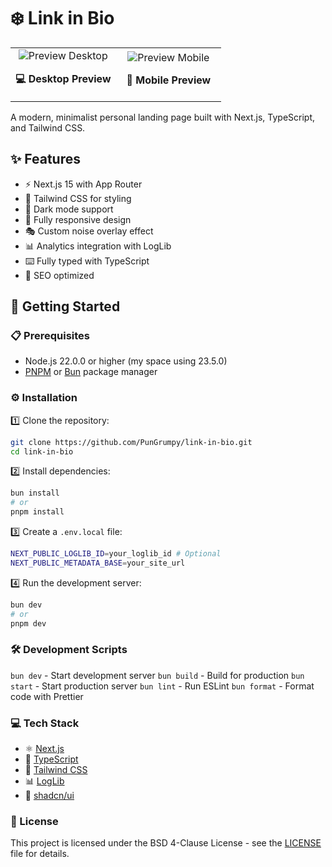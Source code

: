 # ❄️ Link in Bio

<div align="center">
  <table>
    <tr>
      <td align="center" width="50%">
        <img src="public/preview-desktop.png" alt="Preview Desktop" />
        <p><strong>💻 Desktop Preview</strong></p>
      </td>
      <td align="center" width="50%">
        <img src="public/preview-mobile.png" alt="Preview Mobile" />
        <p><strong>📱 Mobile Preview</strong></p>
      </td>
    </tr>
  </table>
</div>

A modern, minimalist personal landing page built with Next.js, TypeScript, and Tailwind CSS.

## ✨ Features

- ⚡️ Next.js 15 with App Router
- 🎨 Tailwind CSS for styling
- 🌙 Dark mode support
- 📱 Fully responsive design
- 🎭 Custom noise overlay effect
- 📊 Analytics integration with LogLib
- ⌨️ Fully typed with TypeScript
- 🎯 SEO optimized

## 🚀 Getting Started

### 📋 Prerequisites

- Node.js 22.0.0 or higher (my space using 23.5.0)
- [PNPM](https://pnpm.io) or [Bun](https://bun.sh) package manager

### ⚙️ Installation

1️⃣ Clone the repository:

```sh
git clone https://github.com/PunGrumpy/link-in-bio.git
cd link-in-bio
```

2️⃣ Install dependencies:

```sh
bun install
# or
pnpm install
```

3️⃣ Create a `.env.local` file:

```sh
NEXT_PUBLIC_LOGLIB_ID=your_loglib_id # Optional
NEXT_PUBLIC_METADATA_BASE=your_site_url
```

4️⃣ Run the development server:

```sh
bun dev
# or
pnpm dev
```

### 🛠️ Development Scripts

`bun dev` - Start development server
`bun build` - Build for production
`bun start` - Start production server
`bun lint` - Run ESLint
`bun format` - Format code with Prettier

### 💻 Tech Stack

- ⚛️ [Next.js](https://nextjs.org)
- 📘 [TypeScript](https://www.typescriptlang.org)
- 🎨 [Tailwind CSS](https://tailwindcss.com)
- 📊 [LogLib](https://loglib.io)
- 🎯 [shadcn/ui](https://ui.shadcn.com)

### 📝 License

This project is licensed under the BSD 4-Clause License - see the [LICENSE](LICENSE) file for details.
